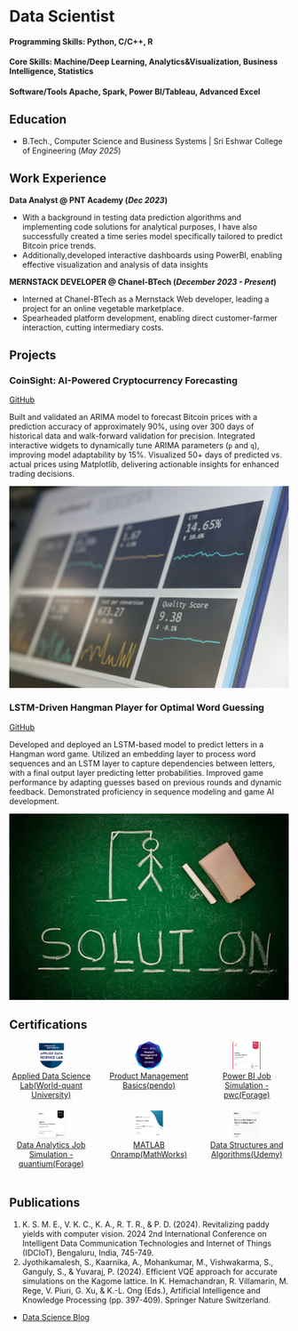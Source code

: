 # Data Scientist

#### Programming Skills: Python, C/C++, R
#### Core Skills: Machine/Deep Learning, Analytics&Visualization, Business Intelligence, Statistics
#### Software/Tools Apache, Spark, Power BI/Tableau, Advanced Excel


## Education
- B.Tech., Computer Science and Business Systems | Sri Eshwar College of Engineering (_May 2025_)								       		


## Work Experience
**Data Analyst @ PNT Academy (_Dec 2023_)**
- With a background in testing data prediction algorithms and implementing code solutions for analytical purposes, I have also successfully created a time series model specifically tailored to predict Bitcoin price trends. 
- Additionally,developed interactive dashboards using PowerBI, enabling effective visualization and analysis of data insights


**MERNSTACK DEVELOPER @ Chanel-BTech (_December 2023 - Present_)**
- Interned at Chanel-BTech as a Mernstack Web developer, leading a project for an online vegetable marketplace.
- Spearheaded platform development, enabling direct customer-farmer interaction, cutting intermediary costs.

## Projects
### CoinSight: AI-Powered Cryptocurrency Forecasting
[GitHub ](https://github.com/KaarnikaA/Bitcoin-price-prediction)

Built and validated an ARIMA model to forecast Bitcoin prices with a prediction accuracy of approximately 90%, using over 300 days of historical data and walk-forward validation for precision. Integrated interactive widgets to dynamically tune ARIMA parameters (`p` and `q`), improving model adaptability by 15%. Visualized 50+ days of predicted vs. actual prices using Matplotlib, delivering actionable insights for enhanced trading decisions.

![time-series](assets/images/cryptocurrency.jpg)

### LSTM-Driven Hangman Player for Optimal Word Guessing
[GitHub ](https://github.com/KaarnikaA/Hangman-Player)

Developed and deployed an LSTM-based model to predict letters in a Hangman word game. Utilized an embedding layer to process word sequences and an LSTM layer to capture dependencies between letters, with a final output layer predicting letter probabilities. Improved game performance by adapting guesses based on previous rounds and dynamic feedback. Demonstrated proficiency in sequence modeling and game AI development.

![hangman](assets/images/hangman.jpg)

## Certifications


<div style="display: flex; flex-wrap: wrap; justify-content: space-between;">

  <div style="width: 30%; text-align: center; margin-bottom: 20px;">
    <img src="assets/images/applied-data-science-lab.2.png" width="50" height="50" /><br />
    <a href="https://drive.google.com/drive/folders/1LgPrpWRj06sNgy7qc8wKp8Rdh-9NCJg8?usp=sharing">Applied Data Science Lab(World-quant University)</a>
  </div>
<div style="width: 30%; text-align: center; margin-bottom: 20px;">
    <img src="assets/images/product-management-basics-certification.png" width="50" height="50" /><br />
    <a href="https://drive.google.com/drive/folders/1LgPrpWRj06sNgy7qc8wKp8Rdh-9NCJg8?usp=sharing">Product Management Basics(pendo)</a>
  </div>

<div style="width: 30%; text-align: center; margin-bottom: 20px;">
    <img src="assets/images/pwc PowerBI.jpg" width="50" height="50" /><br />
    <a href="https://drive.google.com/drive/folders/1LgPrpWRj06sNgy7qc8wKp8Rdh-9NCJg8?usp=sharing">Power BI Job Simulation - pwc(Forage)</a>
  </div>
  
<div style="width: 30%; text-align: center; margin-bottom: 20px;">
    <img src="assets/images/Data Analytics Quantium.jpg" width="50" height="50" /><br />
    <a href="https://drive.google.com/drive/folders/1LgPrpWRj06sNgy7qc8wKp8Rdh-9NCJg8?usp=sharing">Data Analytics Job Simulation - quantium(Forage)</a>
  </div>

  <div style="width: 30%; text-align: center; margin-bottom: 20px;">
    <img src="assets/images/R.jpg" width="50" height="50" /><br />
    <a href="https://drive.google.com/drive/folders/1LgPrpWRj06sNgy7qc8wKp8Rdh-9NCJg8?usp=sharing">MATLAB Onramp(MathWorks)</a>
  </div>

  <div style="width: 30%; text-align: center; margin-bottom: 20px;">
    <img src="assets/images/DSA.jpg" width="50" height="50" /><br />
    <a href="https://drive.google.com/drive/folders/1LgPrpWRj06sNgy7qc8wKp8Rdh-9NCJg8?usp=sharing">Data Structures and Algorithms(Udemy)</a>
  </div>



</div>


## Publications
1. K. S. M. E., V. K. C., K. A., R. T. R., & P. D. (2024). Revitalizing paddy yields with computer vision. 2024 2nd International Conference on Intelligent Data Communication Technologies and Internet of Things (IDCIoT), Bengaluru, India, 745-749.[](https://doi.org/10.1109/IDCIoT59759.2024.10468043)
2. Jyothikamalesh, S., Kaarnika, A., Mohankumar, M., Vishwakarma, S., Ganguly, S., & Yuvaraj, P. (2024). Efficient VQE approach for accurate simulations on the Kagome lattice. In K. Hemachandran, R. Villamarin, M. Rege, V. Piuri, G. Xu, & K.-L. Ong (Eds.), Artificial Intelligence and Knowledge Processing (pp. 397-409). Springer Nature Switzerland.[](https://doi.org/10.1007/978-3-031-68617-7_28)


- [Data Science Blog](https://medium.com/@shawhin)
